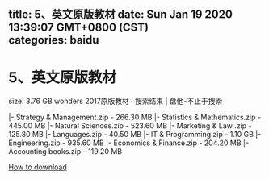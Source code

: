 
title: 5、英文原版教材
date: Sun Jan 19 2020 13:39:07 GMT+0800 (CST)    
categories: baidu
---

# 5、英文原版教材
size: 3.76 GB
 wonders 2017原版教材 · 搜索结果 | 盘他-不止于搜索
 
|- Strategy & Management.zip - 266.30 MB
|- Statistics & Mathematics.zip - 445.00 MB
|- Natural Sciences.zip - 523.60 MB
|- Marketing & Law .zip - 125.80 MB
|- Languages.zip - 40.50 MB
|- IT & Programming.zip - 1.10 GB
|- Engineering.zip - 935.60 MB
|- Economics & Finance.zip - 204.20 MB
|- Accounting books.zip - 119.20 MB

[How to download](https://bpcam.bemobtrk.com/go/2ceec3aa-1ca2-46d6-b9ff-aaa5c184517c?jno=2860)